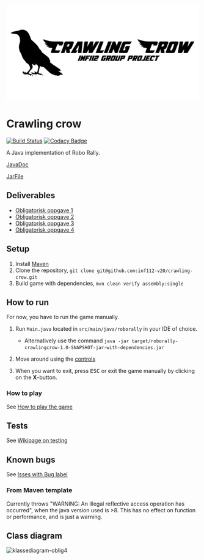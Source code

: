 ![Crawling crow logo](assets/logo.png)
# Crawling crow

[![Build Status](https://travis-ci.com/inf112-v20/crawling-crow.svg?branch=master)](https://travis-ci.com/inf112-v20/crawling-crow) [![Codacy Badge](https://api.codacy.com/project/badge/Grade/1ef3b79326324c30a5b5b61d5addef5b)](https://www.codacy.com/gh/inf112-v20/crawling-crow?utm_source=github.com&amp;utm_medium=referral&amp;utm_content=inf112-v20/crawling-crow&amp;utm_campaign=Badge_Grade)

A Java implementation of Robo Rally.

[JavaDoc](https://inf112-v20.github.io/crawling-crow/documentation/javadoc/)

[JarFile](https://inf112-v20.github.io/crawling-crow/out/artifacts/roborally_crawlingcrow_jar/roborally-crawlingcrow.jar)

## Deliverables
-   [Obligatorisk oppgave 1](Deliverables/ObligatoriskOppgave1.md)
-   [Obligatorisk oppgave 2](Deliverables/ObligatoriskOppgave2.md)
-   [Obligatorisk oppgave 3](Deliverables/ObligatoriskOppgave3.md)
-   [Obligatorisk oppgave 4](Deliverables/ObligatoriskOppgave4.md)

## Setup
1.  Install [Maven](https://maven.apache.org/download.cgi)
2.  Clone the repository, `git clone git@github.com:inf112-v20/crawling-crow.git`
3.  Build game with dependencies, `mvn clean verify assembly:single`

## How to run
For now, you have to run the game manually.

1.  Run `Main.java` located in `src/main/java/roborally` in your IDE of choice.
    -   Alternatively use the command `java -jar target/roborally-crawlingcrow-1.0-SNAPSHOT-jar-with-dependencies.jar`

2.  Move around using the [controls](https://github.com/inf112-v20/crawling-crow/wiki/Hvordan-spille-spillet#kontroll-i-spillet)

3.  When you want to exit, press <kbd>ESC</kbd> or exit the game manually by clicking on the **X**-button.

### How to play
See [How to play the game](https://github.com/inf112-v20/crawling-crow/wiki/Hvordan-spille-spillet)

## Tests
See [Wikipage on testing](https://github.com/inf112-v20/crawling-crow/wiki/Tester)

## Known bugs
See [Isses with Bug label](https://github.com/inf112-v20/crawling-crow/issues?q=is%3Aissue+is%3Aopen+label%3Abug+sort%3Aupdated-desc)

### From Maven template
Currently throws "WARNING: An illegal reflective access operation has occurred", 
when the java version used is >8. This has no effect on function or performance, and is just a warning.

## Class diagram
![klassediagram-oblig4](https://user-images.githubusercontent.com/59846048/81407446-b391db80-913b-11ea-8244-0b5d6b1d3707.png)
